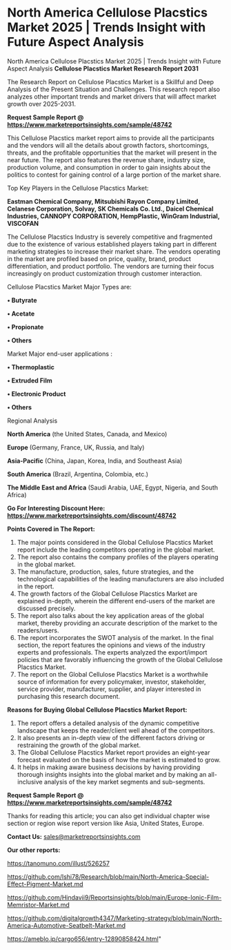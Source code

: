 # North America Cellulose Placstics Market 2025 | Trends Insight with Future Aspect Analysis
North America Cellulose Placstics Market 2025 | Trends Insight with Future Aspect Analysis
<strong>Cellulose Placstics Market Research Report 2031</strong>

The Research Report on Cellulose Placstics Market is a Skillful and Deep Analysis of the Present Situation and Challenges. This research report also analyzes other important trends and market drivers that will affect market growth over 2025-2031.

<strong>Request Sample Report @ <a href=https://www.marketreportsinsights.com/sample/48742>https://www.marketreportsinsights.com/sample/48742</a></strong>

This Cellulose Placstics market report aims to provide all the participants and the vendors will all the details about growth factors, shortcomings, threats, and the profitable opportunities that the market will present in the near future. The report also features the revenue share, industry size, production volume, and consumption in order to gain insights about the politics to contest for gaining control of a large portion of the market share.

Top Key Players in the Cellulose Placstics Market:

<strong>Eastman Chemical Company, Mitsubishi Rayon Company Limited, Celanese Corporation, Solvay, SK Chemicals Co. Ltd., Daicel Chemical Industries, CANNOPY CORPORATION, HempPlastic, WinGram Industrial, VISCOFAN</strong>

The Cellulose Placstics Industry is severely competitive and fragmented due to the existence of various established players taking part in different marketing strategies to increase their market share. The vendors operating in the market are profiled based on price, quality, brand, product differentiation, and product portfolio. The vendors are turning their focus increasingly on product customization through customer interaction.

Cellulose Placstics Market Major Types are:

<strong>•  Butyrate

•  Acetate

•  Propionate

•  Others</strong>

Market Major end-user applications :

<strong>•  Thermoplastic

•  Extruded Film

•  Electronic Product

•  Others</strong>

Regional Analysis

</u><strong><b>North America</b></strong> (the United States, Canada, and Mexico)

<strong><b>Europe </b></strong>(Germany, France, UK, Russia, and Italy)

<strong><b>Asia-Pacific</b></strong> (China, Japan, Korea, India, and Southeast Asia)

<strong><b>South America</b></strong> (Brazil, Argentina, Colombia, etc.)

<strong><b>The Middle East and Africa</b></strong> (Saudi Arabia, UAE, Egypt, Nigeria, and South Africa)

<strong>Go For Interesting Discount Here: <a href=https://www.marketreportsinsights.com/discount/48742>https://www.marketreportsinsights.com/discount/48742</a></strong>

<strong>Points Covered in The Report:</strong>
<ol>
  <li>The major points considered in the Global Cellulose Placstics Market report include the leading competitors operating in the global market.</li>
  <li>The report also contains the company profiles of the players operating in the global market.</li>
  <li>The manufacture, production, sales, future strategies, and the technological capabilities of the leading manufacturers are also included in the report.</li>
  <li>The growth factors of the Global Cellulose Placstics Market are explained in-depth, wherein the different end-users of the market are discussed precisely.</li>
  <li>The report also talks about the key application areas of the global market, thereby providing an accurate description of the market to the readers/users.</li>
  <li>The report incorporates the SWOT analysis of the market. In the final section, the report features the opinions and views of the industry experts and professionals. The experts analyzed the export/import policies that are favorably influencing the growth of the Global Cellulose Placstics Market.</li>
  <li>The report on the Global Cellulose Placstics Market is a worthwhile source of information for every policymaker, investor, stakeholder, service provider, manufacturer, supplier, and player interested in purchasing this research document.</li>
</ol>
<strong>Reasons for Buying Global Cellulose Placstics Market Report:</strong>

<ol>
  <li>The report offers a detailed analysis of the dynamic competitive landscape that keeps the reader/client well ahead of the competitors.</li>
  <li>It also presents an in-depth view of the different factors driving or restraining the growth of the global market.</li>
  <li>The Global Cellulose Placstics Market report provides an eight-year forecast evaluated on the basis of how the market is estimated to grow.</li>
  <li>It helps in making aware business decisions by having providing thorough insights insights into the global market and by making an all-inclusive analysis of the key market segments and sub-segments.</li>
</ol>
<strong>Request Sample Report @ <a href=https://www.marketreportsinsights.com/sample/48742>https://www.marketreportsinsights.com/sample/48742</a></strong>


Thanks for reading this article; you can also get individual chapter wise section or region wise report version like Asia, United States, Europe.

<strong>Contact Us:</strong>
sales@marketreportsinsights.com

<strong>Our other reports:</strong>

<a href=https://tanomuno.com/illust/526257>https://tanomuno.com/illust/526257</a>

<a href=https://github.com/Ishi78/Research/blob/main/North-America-Special-Effect-Pigment-Market.md>https://github.com/Ishi78/Research/blob/main/North-America-Special-Effect-Pigment-Market.md</a>

<a href=https://github.com/Hindavii9/Reportsinsights/blob/main/Europe-Ionic-Film-Memristor-Market.md>https://github.com/Hindavii9/Reportsinsights/blob/main/Europe-Ionic-Film-Memristor-Market.md</a>

<a href=https://github.com/digitalgrowth4347/Marketing-strategy/blob/main/North-America-Automotive-Seatbelt-Market.md>https://github.com/digitalgrowth4347/Marketing-strategy/blob/main/North-America-Automotive-Seatbelt-Market.md</a>

<a href=https://ameblo.jp/cargo656/entry-12890858424.html>https://ameblo.jp/cargo656/entry-12890858424.html</a>"
